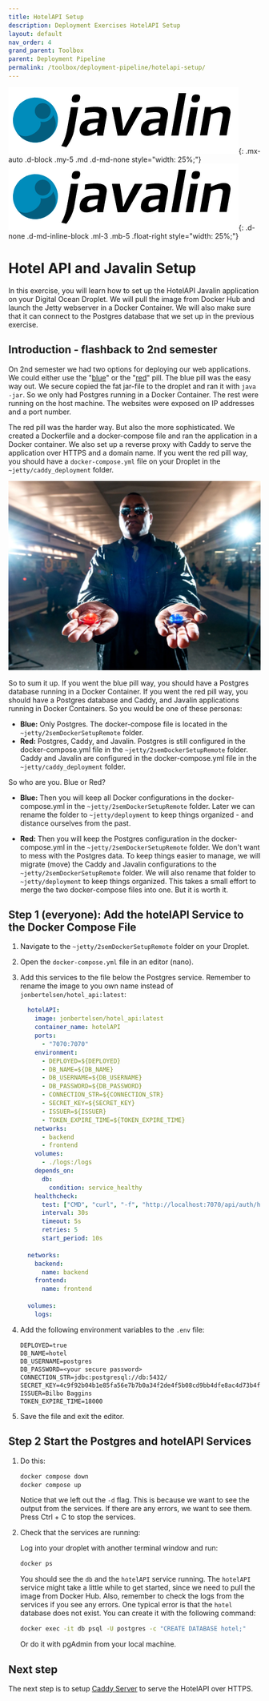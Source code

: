 ```yaml
---
title: HotelAPI Setup
description: Deployment Exercises HotelAPI Setup
layout: default
nav_order: 4
grand_parent: Toolbox
parent: Deployment Pipeline
permalink: /toolbox/deployment-pipeline/hotelapi-setup/
---
```


![Postgres Logo](./images/javalin_logo.png){: .mx-auto .d-block .my-5 .md .d-md-none  style="width: 25%;"}
![Postgres Logo](./images/javalin_logo.png){: .d-none .d-md-inline-block .ml-3 .mb-5 .float-right style="width: 25%;"}

# Hotel API and Javalin Setup

In this exercise, you will learn how to set up the HotelAPI Javalin application on your Digital Ocean Droplet. We will pull the image from Docker Hub and launch the Jetty webserver in a Docker Container. We will also make sure that it can connect to the Postgres database that we set up in the previous exercise.

## Introduction - flashback to 2nd semester

On 2nd semester we had two options for deploying our web applications. We could either use the "[blue](https://dat2cph.github.io/content/linux/deployment/blue-pill/)" or the "[red](https://dat2cph.github.io/content/linux/deployment/red-pill/)" pill. The blue pill was the easy way out. We secure copied the fat jar-file to the droplet and ran it with `java -jar`. So we only had Postgres running in a Docker Container. The rest were running on the host machine. The websites were exposed on IP addresses and a port number.

The red pill was the harder way. But also the more sophisticated. We created a Dockerfile and a docker-compose file and ran the application in a Docker container. We also set up a reverse proxy with Caddy to serve the application over HTTPS and a domain name. If you went the red pill way, you should have a `docker-compose.yml` file on your Droplet in the `~jetty/caddy_deployment` folder.

![RedBlue](./images/redblue.webp)

So to sum it up. If you went the blue pill way, you should have a Postgres database running in a Docker Container. If you went the red pill way, you should have a Postgres database and Caddy, and Javalin applications running in Docker Containers. So you would be one of these personas:

- **Blue:** Only Postgres. The docker-compose file is located in the `~jetty/2semDockerSetupRemote` folder.
- **Red:** Postgres, Caddy, and Javalin. Postgres is still configured in the docker-compose.yml file in the `~jetty/2semDockerSetupRemote` folder. Caddy and Javalin are configured in the docker-compose.yml file in the `~jetty/caddy_deployment` folder.

So who are you. Blue or Red?

- **Blue:** Then you will keep all Docker configurations in the docker-compose.yml in the `~jetty/2semDockerSetupRemote` folder. Later we can rename the folder to `~jetty/deployment` to keep things organized - and distance ourselves from the past.

- **Red:** Then you will keep the Postgres configuration in the docker-compose.yml in the `~jetty/2semDockerSetupRemote` folder. We don't want to mess with the Postgres data. To keep things easier to manage, we will migrate (move) the Caddy and Javalin configurations to the `~jetty/2semDockerSetupRemote` folder. We will also rename that folder to `~jetty/deployment` to keep things organized. This takes a small effort to merge the two docker-compose files into one. But it is worth it.

## Step 1 (everyone): Add the hotelAPI Service to the Docker Compose File

1. Navigate to the `~jetty/2semDockerSetupRemote` folder on your Droplet.
2. Open the `docker-compose.yml` file in an editor (nano).
3. Add this services to the file below the Postgres service. Remember to rename the image to you own name instead of `jonbertelsen/hotel_api:latest`:

    ```yaml
      hotelAPI:
        image: jonbertelsen/hotel_api:latest
        container_name: hotelAPI
        ports:
          - "7070:7070"
        environment:
          - DEPLOYED=${DEPLOYED}
          - DB_NAME=${DB_NAME}
          - DB_USERNAME=${DB_USERNAME}
          - DB_PASSWORD=${DB_PASSWORD}
          - CONNECTION_STR=${CONNECTION_STR}
          - SECRET_KEY=${SECRET_KEY}
          - ISSUER=${ISSUER}
          - TOKEN_EXPIRE_TIME=${TOKEN_EXPIRE_TIME}
        networks:
          - backend
          - frontend
        volumes:
          - ./logs:/logs
        depends_on:
          db:
            condition: service_healthy
        healthcheck:
          test: ["CMD", "curl", "-f", "http://localhost:7070/api/auth/healthcheck"]
          interval: 30s
          timeout: 5s
          retries: 5
          start_period: 10s

      networks:
        backend:
          name: backend
        frontend:
          name: frontend

      volumes:
        logs:
    ```

4. Add the following environment variables to the `.env` file:

    ```properties
    DEPLOYED=true
    DB_NAME=hotel
    DB_USERNAME=postgres
    DB_PASSWORD=<your secure password>
    CONNECTION_STR=jdbc:postgresql://db:5432/
    SECRET_KEY=4c9f92b04b1e85fa56e7b7b0a34f2de4f5b08cd9bb4dfe8ac4d73b4f7f6ef37b
    ISSUER=Bilbo Baggins
    TOKEN_EXPIRE_TIME=18000
    ```

5. Save the file and exit the editor.

## Step 2 Start the Postgres and hotelAPI Services

1. Do this:

    ```bash
    docker compose down
    docker compose up
    ```

    Notice that we left out  the `-d` flag. This is because we want to see the output from the services. If there are any errors, we want to see them. Press Ctrl + C to stop the services.

2. Check that the services are running:

    Log into your droplet with another terminal window and run:

    ```bash
    docker ps
    ```

    You should see the `db` and the `hotelAPI` service running. The `hotelAPI` service might take a little while to get started, since we need to pull the image from Docker Hub. Also, remember to check the logs from the services if you see any errors. One typical error is that the `hotel` database does not exist. You can create it with the following command:

    ```bash
    docker exec -it db psql -U postgres -c "CREATE DATABASE hotel;"
    ```

    Or do it with pgAdmin from your local machine.

## Next step

The next step is to setup [Caddy Server](./caddy_setup.md) to serve the HotelAPI over HTTPS.
